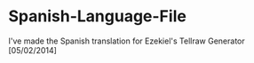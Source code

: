 Spanish-Language-File
=====================

I've made the Spanish translation for Ezekiel's Tellraw Generator [05/02/2014]

